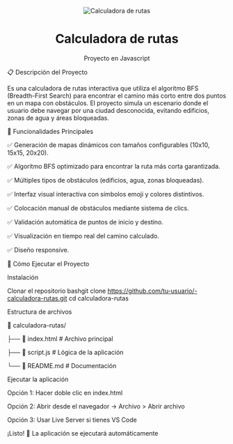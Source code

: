 <p align="center">
  <img src="img/img_laberinto.png" alt="Calculadora de rutas">
</p>

<h1 align="center">Calculadora de rutas</h1>
<p align="center">Proyecto en Javascript</p>

📋 Descripción del Proyecto

Es una calculadora de rutas interactiva que utiliza el algoritmo BFS (Breadth-First Search) para encontrar el camino más corto entre dos puntos en un mapa con obstáculos. El proyecto simula un escenario donde el usuario debe navegar por una ciudad desconocida, evitando edificios, zonas de agua y áreas bloqueadas.

🎯 Funcionalidades Principales

✅ Generación de mapas dinámicos con tamaños configurables (10x10, 15x15, 20x20).

✅ Algoritmo BFS optimizado para encontrar la ruta más corta garantizada.

✅ Múltiples tipos de obstáculos (edificios, agua, zonas bloqueadas).

✅ Interfaz visual interactiva con símbolos emoji y colores distintivos.

✅ Colocación manual de obstáculos mediante sistema de clics.

✅ Validación automática de puntos de inicio y destino.

✅ Visualización en tiempo real del camino calculado.

✅ Diseño responsive.

🚀 Cómo Ejecutar el Proyecto

 Instalación

Clonar el repositorio
bashgit clone https://github.com/tu-usuario/-calculadora-rutas.git
cd calculadora-rutas

Estructura de archivos

📁 calculadora-rutas/

├── 📄 index.html          # Archivo principal

├── 📄 script.js           # Lógica de la aplicación

└── 📄 README.md          # Documentación

Ejecutar la aplicación

Opción 1: Hacer doble clic en index.html

Opción 2: Abrir desde el navegador → Archivo > Abrir archivo

Opción 3: Usar Live Server si tienes VS Code


¡Listo! 🎉 La aplicación se ejecutará automáticamente
